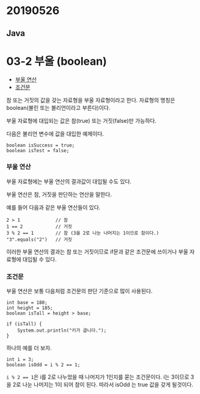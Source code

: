 # 20190526

## Java

# 03-2 부울 (boolean)

- [부울 연산](https://wikidocs.net/220#_1)
- [조건문](https://wikidocs.net/220#_2)

참 또는 거짓의 값을 갖는 자료형을 부울 자료형이라고 한다. 자료형의 명칭은 boolean(불린 또는 불리언이라고 부른다)이다.

부울 자료형에 대입되는 값은 참(true) 또는 거짓(false)만 가능하다.

다음은 불리언 변수에 값을 대입한 예제이다.

```
boolean isSuccess = true;
boolean isTest = false;
```

### 부울 연산

부울 자료형에는 부울 연산의 결과값이 대입될 수도 있다.

부울 연산은 참, 거짓을 판단하는 연산을 말한다.

예를 들어 다음과 같은 부울 연산들이 있다.

```
2 > 1             // 참
1 == 2            // 거짓
3 % 2 == 1        // 참 (3을 2로 나눈 나머지는 1이므로 참이다.)
"3".equals("2")   // 거짓 
```

이러한 부울 연산의 결과는 참 또는 거짓이므로 if문과 같은 조건문에 쓰이거나 부울 자료형에 대입될 수 있다.

### 조건문

부울 연산은 보통 다음처럼 조건문의 판단 기준으로 많이 사용된다.

```
int base = 180;
int height = 185;
boolean isTall = height > base;

if (isTall) {
    System.out.println("키가 큽니다.");
}
```

하나의 예를 더 보자.

```
int i = 3;
boolean isOdd = i % 2 == 1;
```

`i % 2 == 1`은 i를 2로 나누었을 때 나머지가 1인지를 묻는 조건문이다. i는 3이므로 3을 2로 나눈 나머지는 1이 되어 참이 된다. 따라서 isOdd 는 true 값을 갖게 될것이다.